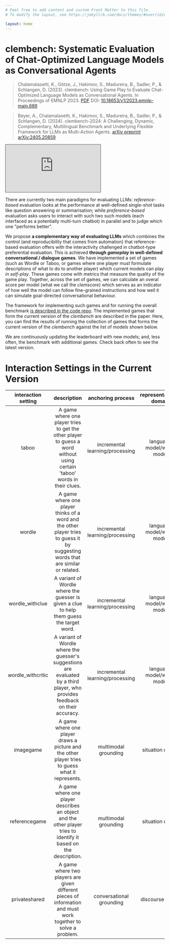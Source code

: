 ```yaml
---
# Feel free to add content and custom Front Matter to this file.
# To modify the layout, see https://jekyllrb.com/docs/themes/#overriding-theme-defaults

layout: home
---
```


<!-- ---
layout: post
title:  "Welcome to Jekyll!"
date:   2023-11-02 18:00:23 +0100
categories: jekyll update -->


# clembench: Systematic Evaluation of Chat-Optimized Language Models as Conversational Agents

> Chalamalasetti, K., Götze, J., Hakimov, S., Madureira, B., Sadler, P., & Schlangen, D. (2023). clembench: Using Game Play to Evaluate Chat-Optimized Language Models as Conversational Agents. In Proceedings of EMNLP 2023. [PDF](https://aclanthology.org/2023.emnlp-main.689.pdf) DOI: [10.18653/v1/2023.emnlp-main.689](https://www.doi.org/10.18653/v1/2023.emnlp-main.689)

> Beyer, A., Chalamalasetti, K., Hakimov, S., Madureira, B., Sadler, P., & Schlangen, D. (2024). clembench-2024: A Challenging, Dynamic, Complementary, Multilingual Benchmark and Underlying Flexible Framework for LLMs as Multi-Action Agents. [arXiv preprint arXiv:2405.20859](https://arxiv.org/abs/2405.20859)


<div class='iframe-video'>
    <iframe 
        src="https://videoup.uni-potsdam.de/Panopto/Pages/Embed.aspx?id=e33235a9-32fe-4cd0-9775-b0c2009135d0&autoplay=false&offerviewer=true&showtitle=true&showbrand=false&captions=true&interactivity=all" 
        style="border: 1px solid #464646;" 
        allowfullscreen 
        allow="autoplay">
    </iframe>
</div>


There are currently two main paradigms for evaluating LLMs: *reference-based* evaluation looks at the performance at well-defined single-shot tasks like question answering or summarisation; while *preference-based* evaluation asks users to interact with such two such models (each interfaced as a potentially multi-turn chatbot) in parallel and to judge which one "performs better".

We propose **a complementary way of evaluating LLMs** which combines the control (and reproducibility that comes from automation) that reference-based evaluation offers with the interactivity challenged in chatbot-type preferential evaluation. This is achieved **through *gameplay* in well-defined conversational / dialogue games**. We have implemented a set of games (such as Wordle or Taboo, or games where one player must formulate descriptions of what to do to another player) which current models can play *in self-play*. These games come with metrics that measure the quality of the game play. Together, across the set of games, we can calculate an overal score per model (what we call the *clemscore*) which serves as an indicator of how well the model can follow fine-grained instructions and how well it can simulate goal-directed conversational behaviour.

The framework for implementing such games and for running the overall benchmark [is described in the code repo](https://github.com/clembench/clembench). The implemented games that form the current version of the *clembench* are described in the paper. Here, you can find the results of running the collection of games that forms the current version of the *clembench* against the list of models shown below. 

We are continuously updating the leaderboard with new models; and, less often, the benchmark with additional games. Check back often to see the latest version.


<!--
# CLEMs (Chat-Optimized LLMs) Evaluated

{% include_relative _posts/output_markdowns/models.md %}

The evaluated models with the details about
number of parameters in billions, trained data size
(tokens) in billions (to the extent that this is known).
-->



# Interaction Settings in the Current Version

<div class="table-container">
<table>
    <thead>
    <tr style="text-align: center;">
      <th>interaction setting</th>
      <th>description</th>
      <th>anchoring process</th>
      <th>representational domain</th>
    </tr>
  </thead>
  <tbody>
    <tr style="text-align: center;">
      <td>taboo</td>
      <td>A game where one player tries to get the other player to guess a word without using certain 'taboo' words in their clues.</td>
      <td>incremental learning/processing</td>
      <td>language model/world model</td>
    </tr>
    <tr style="text-align: center;">
      <td>wordle</td>
      <td>A game where one player thinks of a word and the other player tries to guess it by suggesting words that are similar or related.</td>
      <td>incremental learning/processing</td>
      <td>language model/world model</td>
    </tr>
    <tr style="text-align: center;">
      <td>wordle_withclue</td>
      <td>A variant of Wordle where the guesser is given a clue to help them guess the target word.</td>
      <td>incremental learning/processing</td>
      <td>language model/world model</td>
    </tr>
    <tr style="text-align: center;">
      <td>wordle_withcritic</td>
      <td>A variant of Wordle where the guesser's suggestions are evaluated by a third player, who provides feedback on their accuracy.</td>
      <td>incremental learning/processing</td>
      <td>language model/world model</td>
    </tr>
    <tr style="text-align: center;">
      <td>imagegame</td>
      <td>A game where one player draws a picture and the other player tries to guess what it represents.</td>
      <td>multimodal grounding</td>
      <td>situation model</td>
    </tr>
    <tr style="text-align: center;">
      <td>referencegame</td>
      <td>A game where one player describes an object and the other player tries to identify it based on the description.</td>
      <td>multimodal grounding</td>
      <td>situation model</td>
    </tr>
    <tr style="text-align: center;">
      <td>privateshared</td>
      <td>A game where two players are given different pieces of information and must work together to solve a problem.</td>
      <td>conversational grounding</td>
      <td>discourse model</td>
    </tr>
  </tbody>
</table>
</div>
